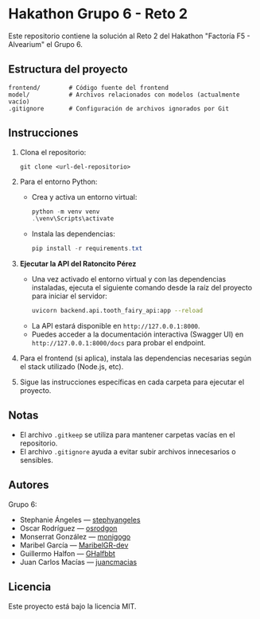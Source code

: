 # Hakathon Grupo 6 - Reto 2

Este repositorio contiene la solución al Reto 2 del Hakathon "Factoría F5 - Alvearium" el Grupo 6.

## Estructura del proyecto

```
frontend/        # Código fuente del frontend
model/           # Archivos relacionados con modelos (actualmente vacío)
.gitignore       # Configuración de archivos ignorados por Git
```

## Instrucciones

1. Clona el repositorio:
   ```
   git clone <url-del-repositorio>
   ```
2. Para el entorno Python:
    - Crea y activa un entorno virtual:
       ```powershell
       python -m venv venv
       .\venv\Scripts\activate
       ```
    - Instala las dependencias:
       ```powershell
       pip install -r requirements.txt
       ```
3. **Ejecutar la API del Ratoncito Pérez**
    - Una vez activado el entorno virtual y con las dependencias instaladas, ejecuta el siguiente comando desde la raíz del proyecto para iniciar el servidor:
      ```bash
      uvicorn backend.api.tooth_fairy_api:app --reload
      ```
    - La API estará disponible en `http://127.0.0.1:8000`.
    - Puedes acceder a la documentación interactiva (Swagger UI) en `http://127.0.0.1:8000/docs` para probar el endpoint.

4. Para el frontend (si aplica), instala las dependencias necesarias según el stack utilizado (Node.js, etc).
5. Sigue las instrucciones específicas en cada carpeta para ejecutar el proyecto.

## Notas
- El archivo `.gitkeep` se utiliza para mantener carpetas vacías en el repositorio.
- El archivo `.gitignore` ayuda a evitar subir archivos innecesarios o sensibles.

## Autores
Grupo 6:

- Stephanie Ángeles — [stephyangeles](https://github.com/stephyangeles)
- Oscar Rodríguez — [osrodgon](https://github.com/osrodgon)
- Monserrat González — [monigogo](https://github.com/monigogo)
- Maribel García — [MaribelGR-dev](https://github.com/MaribelGR-dev)
- Guillermo Halfon — [GHalfbbt](https://github.com/GHalfbbt)
- Juan Carlos Macías — [juancmacias](https://github.com/juancmacias)


## Licencia
Este proyecto está bajo la licencia MIT.
